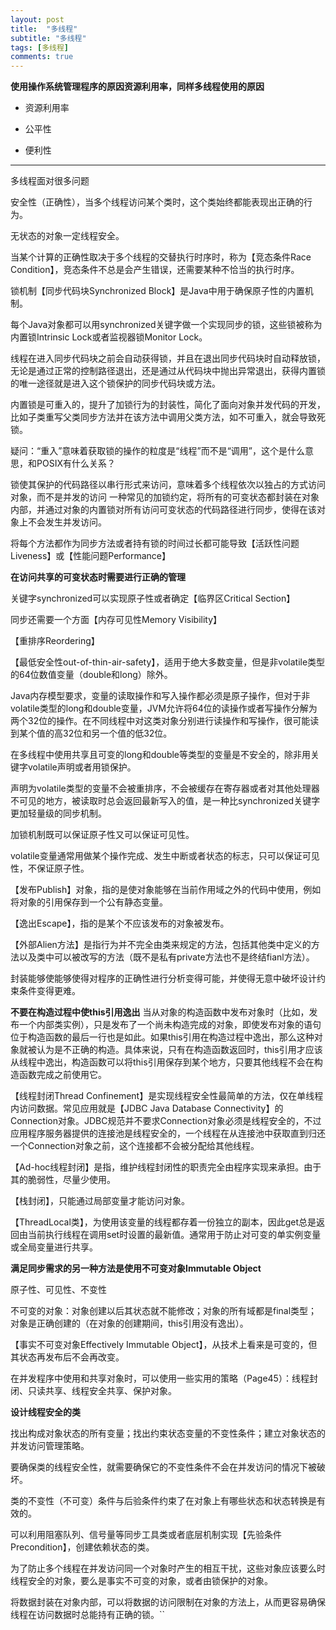 ```yaml
---
layout: post
title:  "多线程"
subtitle: "多线程"
tags: [多线程]
comments: true
---
```

**使用操作系统管理程序的原因资源利用率，同样多线程使用的原因**

- 资源利用率

- 公平性

- 便利性

---

多线程面对很多问题

安全性（正确性），当多个线程访问某个类时，这个类始终都能表现出正确的行为。
	
无状态的对象一定线程安全。
	
当某个计算的正确性取决于多个线程的交替执行时序时，称为【竞态条件Race Condition】，竞态条件不总是会产生错误，还需要某种不恰当的执行时序。

锁机制【同步代码块Synchronized Block】是Java中用于确保原子性的内置机制。

每个Java对象都可以用synchronized关键字做一个实现同步的锁，这些锁被称为内置锁Intrinsic Lock或者监视器锁Monitor Lock。

线程在进入同步代码块之前会自动获得锁，并且在退出同步代码块时自动释放锁，无论是通过正常的控制路径退出，还是通过从代码块中抛出异常退出，获得内置锁的唯一途径就是进入这个锁保护的同步代码块或方法。

内置锁是可重入的，提升了加锁行为的封装性，简化了面向对象并发代码的开发，比如子类重写父类同步方法并在该方法中调用父类方法，如不可重入，就会导致死锁。

疑问：“重入”意味着获取锁的操作的粒度是“线程”而不是“调用”，这个是什么意思，和POSIX有什么关系？

锁使其保护的代码路径以串行形式来访问，意味着多个线程依次以独占的方式访问对象，而不是并发的访问
一种常见的加锁约定，将所有的可变状态都封装在对象内部，并通过对象的内置锁对所有访问可变状态的代码路径进行同步，使得在该对象上不会发生并发访问。

将每个方法都作为同步方法或者持有锁的时间过长都可能导致【活跃性问题Liveness】或【性能问题Performance】
	
**在访问共享的可变状态时需要进行正确的管理**

关键字synchronized可以实现原子性或者确定【临界区Critical Section】

同步还需要一个方面【内存可见性Memory Visibility】

【重排序Reordering】

【最低安全性out-of-thin-air-safety】，适用于绝大多数变量，但是非volatile类型的64位数值变量（double和long）除外。

Java内存模型要求，变量的读取操作和写入操作都必须是原子操作，但对于非volatile类型的long和double变量，JVM允许将64位的读操作或者写操作分解为两个32位的操作。在不同线程中对这类对象分别进行读操作和写操作，很可能读到某个值的高32位和另一个值的低32位。

在多线程中使用共享且可变的long和double等类型的变量是不安全的，除非用关键字volatile声明或者用锁保护。

声明为volatile类型的变量不会被重排序，不会被缓存在寄存器或者对其他处理器不可见的地方，被读取时总会返回最新写入的值，是一种比synchronized关键字更加轻量级的同步机制。

加锁机制既可以保证原子性又可以保证可见性。

volatile变量通常用做某个操作完成、发生中断或者状态的标志，只可以保证可见性，不保证原子性。

【发布Publish】对象，指的是使对象能够在当前作用域之外的代码中使用，例如将对象的引用保存到一个公有静态变量。

【逸出Escape】，指的是某个不应该发布的对象被发布。

【外部Alien方法】是指行为并不完全由类来规定的方法，包括其他类中定义的方法以及类中可以被改写的方法（既不是私有private方法也不是终结fianl方法）。

封装能够使能够使得对程序的正确性进行分析变得可能，并使得无意中破坏设计约束条件变得更难。

**不要在构造过程中使this引用逸出**
当从对象的构造函数中发布对象时（比如，发布一个内部类实例），只是发布了一个尚未构造完成的对象，即使发布对象的语句位于构造函数的最后一行也是如此。如果this引用在构造过程中逸出，那么这种对象就被认为是不正确的构造。具体来说，只有在构造函数返回时，this引用才应该从线程中逸出，构造函数可以将this引用保存到某个地方，只要其他线程不会在构造函数完成之前使用它。

【线程封闭Thread Confinement】是实现线程安全性最简单的方法，仅在单线程内访问数据。常见应用就是【JDBC Java Database Connectivity】的Connection对象。JDBC规范并不要求Connection对象必须是线程安全的，不过应用程序服务器提供的连接池是线程安全的，一个线程在从连接池中获取直到归还一个Connection对象之前，这个连接都不会被分配给其他线程。


【Ad-hoc线程封闭】是指，维护线程封闭性的职责完全由程序实现来承担。由于其的脆弱性，尽量少使用。


【栈封闭】，只能通过局部变量才能访问对象。

【ThreadLocal类】，为使用该变量的线程都存着一份独立的副本，因此get总是返回由当前执行线程在调用set时设置的最新值。通常用于防止对可变的单实例变量或全局变量进行共享。

**满足同步需求的另一种方法是使用不可变对象Immutable Object**

原子性、可见性、不变性

不可变的对象：对象创建以后其状态就不能修改；对象的所有域都是final类型；对象是正确创建的（在对象的创建期间，this引用没有逸出）。

【事实不可变对象Effectively Immutable Object】，从技术上看来是可变的，但其状态再发布后不会再改变。

在并发程序中使用和共享对象时，可以使用一些实用的策略（Page45）：线程封闭、只读共享、线程安全共享、保护对象。

**设计线程安全的类**

找出构成对象状态的所有变量；找出约束状态变量的不变性条件；建立对象状态的并发访问管理策略。

要确保类的线程安全性，就需要确保它的不变性条件不会在并发访问的情况下被破坏。

类的不变性（不可变）条件与后验条件约束了在对象上有哪些状态和状态转换是有效的。

可以利用阻塞队列、信号量等同步工具类或者底层机制实现【先验条件Precondition】，创建依赖状态的类。

为了防止多个线程在并发访问同一个对象时产生的相互干扰，这些对象应该要么时线程安全的对象，要么是事实不可变的对象，或者由锁保护的对象。

将数据封装在对象内部，可以将数据的访问限制在对象的方法上，从而更容易确保线程在访问数据时总能持有正确的锁。``